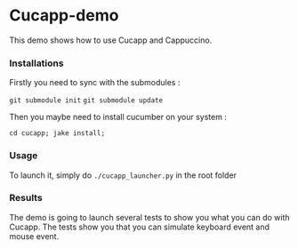 Cucapp-demo
===========

This demo shows how to use Cucapp and Cappuccino.

### Installations

Firstly you need to sync with the submodules :

`git submodule init`
`git submodule update`

Then you maybe need to install cucumber on your system :

`cd cucapp; jake install;`

### Usage

To launch it, simply do `./cucapp_launcher.py` in the root folder

### Results

The demo is going to launch several tests to show you what you can do with Cucapp.
The tests show you that you can simulate keyboard event and mouse event.